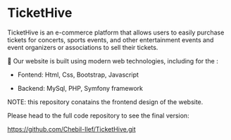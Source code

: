 # TicketHive

TicketHive is an e-commerce platform that allows users to easily purchase tickets for concerts, sports events, and other entertainment events and event organizers or associations to sell their tickets. 

💫 Our website is built using modern web technologies, including for the :

* Fontend: Html, Css, Bootstrap, Javascript

* Backend: MySql, PHP, Symfony framework

NOTE: this repository conatains the frontend design of the website. 

Please head to the full code repository to see the final version: 

https://github.com/Chebil-Ilef/TicketHive.git
